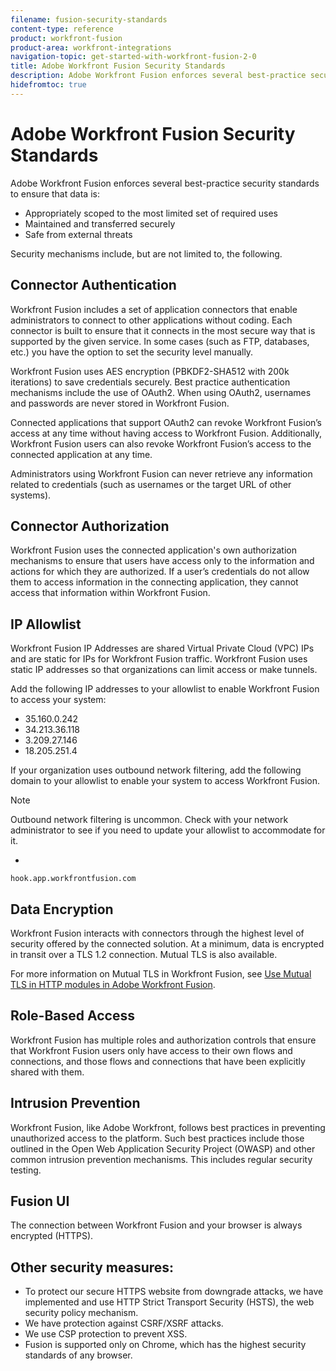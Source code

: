 ```yaml
---
filename: fusion-security-standards
content-type: reference
product: workfront-fusion
product-area: workfront-integrations
navigation-topic: get-started-with-workfront-fusion-2-0
title: Adobe Workfront Fusion Security Standards
description: Adobe Workfront Fusion enforces several best-practice security standards to ensure that data is:
hidefromtoc: true
---
```


# Adobe Workfront Fusion Security Standards

Adobe Workfront Fusion enforces several best-practice security standards to ensure that data is:

* Appropriately scoped to the most limited set of required uses
* Maintained and transferred securely
* Safe from external threats

Security mechanisms include, but are not limited to, the following.

## Connector Authentication

Workfront Fusion includes a set of application connectors that enable administrators to connect to other applications without coding. Each connector is built to ensure that it connects in the most secure way that is supported by the given service. In some cases (such as FTP, databases, etc.) you have the option to set the security level manually.

Workfront Fusion uses AES encryption (PBKDF2-SHA512 with 200k iterations) to save credentials securely. Best practice authentication mechanisms include the use of OAuth2. When using OAuth2, usernames and passwords are never stored in Workfront Fusion.

Connected applications that support OAuth2 can revoke Workfront Fusion’s access at any time without having access to Workfront Fusion. Additionally, Workfront Fusion users can also revoke Workfront Fusion’s access to the connected application at any time.

Administrators using Workfront Fusion can never retrieve any information related to credentials (such as usernames or the target URL of other systems).

##  Connector Authorization

Workfront Fusion uses the connected application's own authorization mechanisms to ensure that users have access only to the information and actions for which they are authorized. If a user’s credentials do not allow them to access information in the connecting application, they cannot access that information within Workfront Fusion.

## IP Allowlist

Workfront Fusion IP Addresses are shared Virtual Private Cloud (VPC) IPs and are static for IPs for Workfront Fusion traffic. Workfront Fusion uses static IP addresses so that organizations can limit access or make tunnels.

Add the following IP addresses to your allowlist to enable Workfront Fusion to access your system:

* 35.160.0.242
* 34.213.36.118
* 3.209.27.146
* 18.205.251.4

If your organization uses outbound network filtering, add the following domain to your allowlist to enable your system to access Workfront Fusion.

>[!NOTE]
>
>Outbound network filtering is uncommon. Check with your network administrator to see if you need to update your allowlist to accommodate for it.

* 

  ```
  hook.app.workfrontfusion.com
  ```

## Data Encryption

Workfront Fusion interacts with connectors through the highest level of security offered by the connected solution. At a minimum, data is encrypted in transit over a TLS 1.2 connection. Mutual TLS is also available.

For more information on Mutual TLS in Workfront Fusion, see [Use Mutual TLS in HTTP modules in Adobe Workfront Fusion](../../workfront-fusion/apps-and-their-modules/http-modules/use-mtls-in-http-modules.md).

## Role-Based Access

Workfront Fusion has multiple roles and authorization controls that ensure that Workfront Fusion users only have access to their own flows and connections, and those flows and connections that have been explicitly shared with them.

## Intrusion Prevention

Workfront Fusion, like Adobe Workfront, follows best practices in preventing unauthorized access to the platform. Such best practices include those outlined in the Open Web Application Security Project (OWASP) and other common intrusion prevention mechanisms. This includes regular security testing.

## Fusion UI

The connection between Workfront Fusion and your browser is always encrypted (HTTPS).

## Other security measures:

* To protect our secure HTTPS website from downgrade attacks, we have implemented and use HTTP Strict Transport Security (HSTS), the web security policy mechanism.
* We have protection against CSRF/XSRF attacks.
* We use CSP protection to prevent XSS.
* Fusion is supported only on Chrome, which has the highest security standards of any browser.

